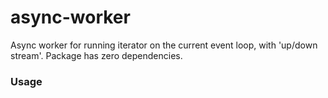 # async-worker
Async worker for running iterator on the current event loop, with 'up/down stream'. Package has zero dependencies.

### Usage

<!-- MARKDOWN-AUTO-DOCS:START (CODE:src=./example.js) -->
<!-- MARKDOWN-AUTO-DOCS:END -->